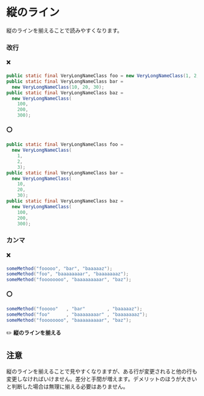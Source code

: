 # 縦のライン
縦のラインを揃えることで読みやすくなります。

### 改行
#### :x:
```java
public static final VeryLongNameClass foo = new VeryLongNameClass(1, 2, 3);
public static final VeryLongNameClass bar =
  new VeryLongNameClass(10, 20, 30);
public static final VeryLongNameClass baz =
  new VeryLongNameClass(
    100,
    200,
    300);
```

#### :o:
```java
public static final VeryLongNameClass foo =
  new VeryLongNameClass(
    1,
    2,
    3);
public static final VeryLongNameClass bar =
  new VeryLongNameClass(
    10,
    20,
    30);
public static final VeryLongNameClass baz =
  new VeryLongNameClass(
    100,
    200,
    300);
```

### カンマ
#### :x:
```java
someMethod("fooooo", "bar", "baaaaaz");
someMethod("foo", "baaaaaaaar", "baaaaaaaz");
someMethod("foooooooo", "baaaaaaaaar", "baz");
```

#### :o:
```java
someMethod("fooooo"   , "bar"        , "baaaaaz");
someMethod("foo"      , "baaaaaaaar" , "baaaaaaaz");
someMethod("foooooooo", "baaaaaaaaar", "baz");
```

:pencil2: **縦のラインを揃える**

## 注意
縦のラインを揃えることで見やすくなりますが、ある行が変更されると他の行も変更しなければいけません。差分と手間が増えます。デメリットのほうが大きいと判断した場合は無理に揃える必要はありません。
